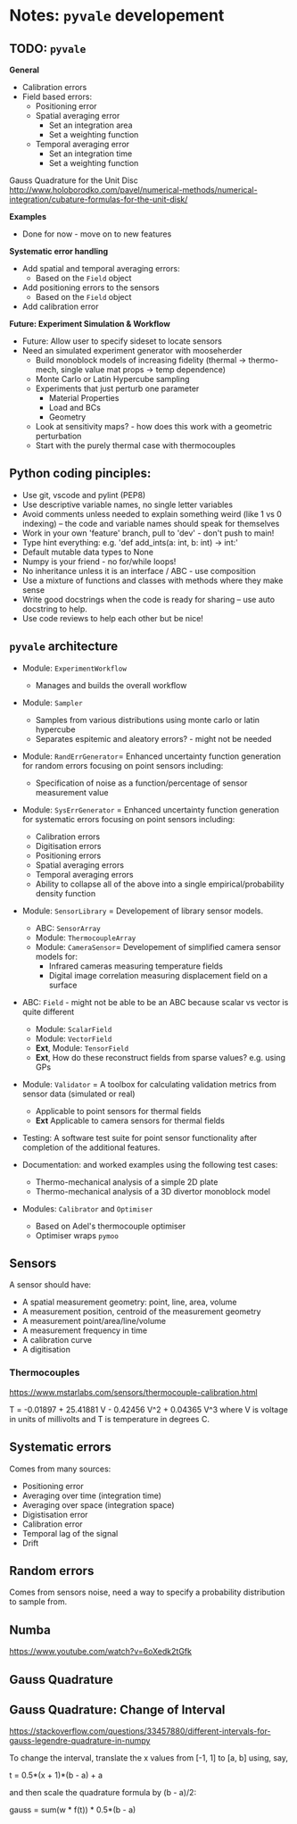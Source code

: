 # Notes: `pyvale` developement

## TODO: `pyvale`

**General**
- Calibration errors
- Field based errors:
    - Positioning error
    - Spatial averaging error
        - Set an integration area
        - Set a weighting function
    - Temporal averaging error
        - Set an integration time
        - Set a weighting function

Gauss Quadrature for the Unit Disc
http://www.holoborodko.com/pavel/numerical-methods/numerical-integration/cubature-formulas-for-the-unit-disk/

**Examples**
- Done for now - move on to new features

**Systematic error handling**
- Add spatial and temporal averaging errors:
    - Based on the `Field` object
- Add positioning errors to the sensors
    - Based on the `Field` object
- Add calibration error

**Future: Experiment Simulation & Workflow**
- Future: Allow user to specify sideset to locate sensors
- Need an simulated experiment generator with mooseherder
    - Build monoblock models of increasing fidelity (thermal -> thermo-mech, single value mat props -> temp dependence)
    - Monte Carlo or Latin Hypercube sampling
    - Experiments that just perturb one parameter
        - Material Properties
        - Load and BCs
        - Geometry
    - Look at sensitivity maps? - how does this work with a geometric perturbation
    - Start with the purely thermal case with thermocouples


## Python coding pinciples:
- Use git, vscode and pylint (PEP8)
- Use descriptive variable names, no single letter variables
- Avoid comments unless needed to explain something weird (like 1 vs 0 indexing) – the code and variable names should speak for themselves
- Work in your own 'feature' branch, pull to 'dev' - don't push to main!
- Type hint everything: e.g. 'def add_ints(a: int, b: int) -> int:'
- Default mutable data types to None
- Numpy is your friend - no for/while loops!
- No inheritance unless it is an interface / ABC - use composition
- Use a mixture of functions and classes with methods where they make sense
- Write good docstrings when the code is ready for sharing – use auto docstring to help.
- Use code reviews to help each other but be nice!

## `pyvale` architecture
- Module: `ExperimentWorkflow`
    - Manages and builds the overall workflow
- Module: `Sampler`
    - Samples from various distributions using monte carlo or latin hypercube
    - Separates espitemic and aleatory errors? - might not be needed
- Module: `RandErrGenerator`= Enhanced uncertainty function generation for random errors focusing on point sensors including:
    - Specification of noise as a function/percentage of sensor measurement value
- Module: `SysErrGenerator` = Enhanced uncertainty function generation for systematic errors focusing on point sensors including:
    - Calibration errors
    - Digitisation errors
    - Positioning errors
    - Spatial averaging errors
    - Temporal averaging errors
    - Ability to collapse all of the above into a single empirical/probability density function
- Module: `SensorLibrary` = Developement of library sensor models.
    - ABC: `SensorArray`
    - Module: `ThermocoupleArray`
    - Module: `CameraSensor`= Developement of simplified camera sensor models for:
        - Infrared cameras measuring temperature fields
        - Digital image correlation measuring displacement field on a surface
- ABC: `Field` - might not be able to be an ABC because scalar vs vector is quite different
    - Module: `ScalarField`
    - Module: `VectorField`
    - **Ext**, Module: `TensorField`
    - **Ext**, How do these reconstruct fields from sparse values? e.g. using GPs

- Module: `Validator` = A toolbox for calculating validation metrics from sensor data (simulated or real)
    - Applicable to point sensors for thermal fields
    - **Ext** Applicable to camera sensors for thermal fields
- Testing: A software test suite for point sensor functionality after completion of the additional features.
- Documentation: and worked examples using the following test cases:
    - Thermo-mechanical analysis of a simple 2D plate
    - Thermo-mechanical analysis of a 3D divertor monoblock model
- Modules: `Calibrator` and `Optimiser`
    - Based on Adel's thermocouple optimiser
    - Optimiser wraps `pymoo`



## Sensors

A sensor should have:
- A spatial measurement geometry: point, line, area, volume
- A measurement position, centroid of the measurement geometry
- A measurement point/area/line/volume
- A measurement frequency in time
- A calibration curve
- A digitisation

### Thermocouples
https://www.mstarlabs.com/sensors/thermocouple-calibration.html

T  =  -0.01897 + 25.41881 V - 0.42456 V^2 + 0.04365 V^3
where V is voltage in units of millivolts and T is temperature in degrees C.

## Systematic errors
Comes from many sources:
- Positioning error
- Averaging over time (integration time)
- Averaging over space (integration space)
- Digistisation error
- Calibration error
- Temporal lag of the signal
- Drift


## Random errors
Comes from sensors noise, need a way to specify a probability distribution to sample from.

## Numba
https://www.youtube.com/watch?v=6oXedk2tGfk

## Gauss Quadrature

## Gauss Quadrature: Change of Interval
https://stackoverflow.com/questions/33457880/different-intervals-for-gauss-legendre-quadrature-in-numpy

To change the interval, translate the x values from [-1, 1] to [a, b] using, say,

t = 0.5*(x + 1)*(b - a) + a

and then scale the quadrature formula by (b - a)/2:

gauss = sum(w * f(t)) * 0.5*(b - a)
